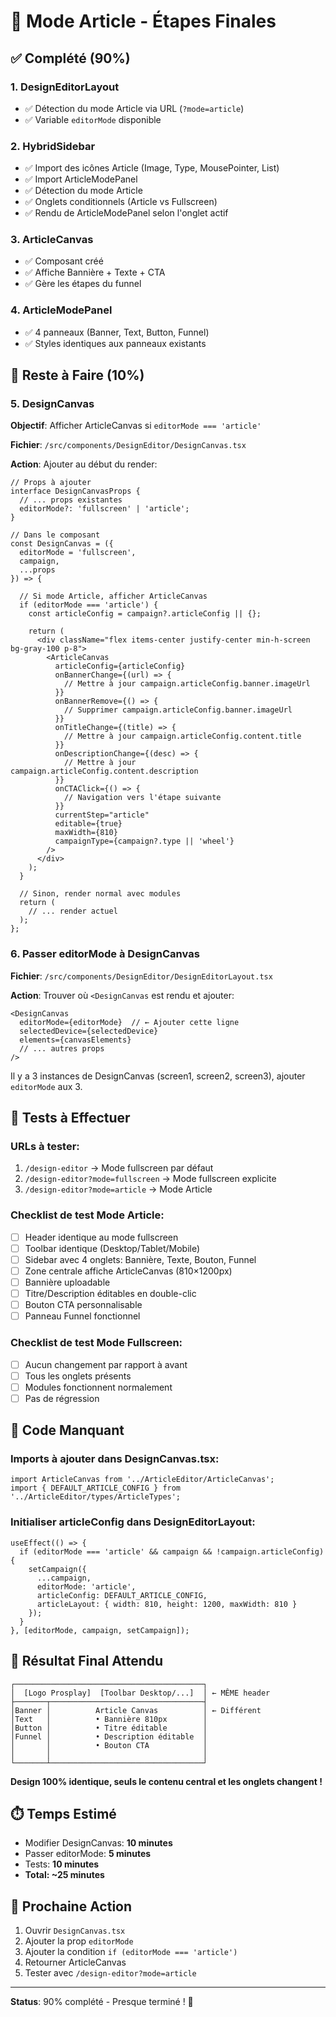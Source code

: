 # 🎯 Mode Article - Étapes Finales

## ✅ Complété (90%)

### 1. DesignEditorLayout
- ✅ Détection du mode Article via URL (`?mode=article`)
- ✅ Variable `editorMode` disponible

### 2. HybridSidebar  
- ✅ Import des icônes Article (Image, Type, MousePointer, List)
- ✅ Import ArticleModePanel
- ✅ Détection du mode Article
- ✅ Onglets conditionnels (Article vs Fullscreen)
- ✅ Rendu de ArticleModePanel selon l'onglet actif

### 3. ArticleCanvas
- ✅ Composant créé
- ✅ Affiche Bannière + Texte + CTA
- ✅ Gère les étapes du funnel

### 4. ArticleModePanel
- ✅ 4 panneaux (Banner, Text, Button, Funnel)
- ✅ Styles identiques aux panneaux existants

## 🚧 Reste à Faire (10%)

### 5. DesignCanvas
**Objectif**: Afficher ArticleCanvas si `editorMode === 'article'`

**Fichier**: `/src/components/DesignEditor/DesignCanvas.tsx`

**Action**: Ajouter au début du render:

```tsx
// Props à ajouter
interface DesignCanvasProps {
  // ... props existantes
  editorMode?: 'fullscreen' | 'article';
}

// Dans le composant
const DesignCanvas = ({ 
  editorMode = 'fullscreen',
  campaign,
  ...props 
}) => {
  
  // Si mode Article, afficher ArticleCanvas
  if (editorMode === 'article') {
    const articleConfig = campaign?.articleConfig || {};
    
    return (
      <div className="flex items-center justify-center min-h-screen bg-gray-100 p-8">
        <ArticleCanvas
          articleConfig={articleConfig}
          onBannerChange={(url) => {
            // Mettre à jour campaign.articleConfig.banner.imageUrl
          }}
          onBannerRemove={() => {
            // Supprimer campaign.articleConfig.banner.imageUrl
          }}
          onTitleChange={(title) => {
            // Mettre à jour campaign.articleConfig.content.title
          }}
          onDescriptionChange={(desc) => {
            // Mettre à jour campaign.articleConfig.content.description
          }}
          onCTAClick={() => {
            // Navigation vers l'étape suivante
          }}
          currentStep="article"
          editable={true}
          maxWidth={810}
          campaignType={campaign?.type || 'wheel'}
        />
      </div>
    );
  }
  
  // Sinon, render normal avec modules
  return (
    // ... render actuel
  );
};
```

### 6. Passer editorMode à DesignCanvas

**Fichier**: `/src/components/DesignEditor/DesignEditorLayout.tsx`

**Action**: Trouver où `<DesignCanvas` est rendu et ajouter:

```tsx
<DesignCanvas
  editorMode={editorMode}  // ← Ajouter cette ligne
  selectedDevice={selectedDevice}
  elements={canvasElements}
  // ... autres props
/>
```

Il y a 3 instances de DesignCanvas (screen1, screen2, screen3), ajouter `editorMode` aux 3.

## 🧪 Tests à Effectuer

### URLs à tester:
1. `/design-editor` → Mode fullscreen par défaut
2. `/design-editor?mode=fullscreen` → Mode fullscreen explicite
3. `/design-editor?mode=article` → Mode Article

### Checklist de test Mode Article:
- [ ] Header identique au mode fullscreen
- [ ] Toolbar identique (Desktop/Tablet/Mobile)
- [ ] Sidebar avec 4 onglets: Bannière, Texte, Bouton, Funnel
- [ ] Zone centrale affiche ArticleCanvas (810×1200px)
- [ ] Bannière uploadable
- [ ] Titre/Description éditables en double-clic
- [ ] Bouton CTA personnalisable
- [ ] Panneau Funnel fonctionnel

### Checklist de test Mode Fullscreen:
- [ ] Aucun changement par rapport à avant
- [ ] Tous les onglets présents
- [ ] Modules fonctionnent normalement
- [ ] Pas de régression

## 📝 Code Manquant

### Imports à ajouter dans DesignCanvas.tsx:
```tsx
import ArticleCanvas from '../ArticleEditor/ArticleCanvas';
import { DEFAULT_ARTICLE_CONFIG } from '../ArticleEditor/types/ArticleTypes';
```

### Initialiser articleConfig dans DesignEditorLayout:
```tsx
useEffect(() => {
  if (editorMode === 'article' && campaign && !campaign.articleConfig) {
    setCampaign({
      ...campaign,
      editorMode: 'article',
      articleConfig: DEFAULT_ARTICLE_CONFIG,
      articleLayout: { width: 810, height: 1200, maxWidth: 810 }
    });
  }
}, [editorMode, campaign, setCampaign]);
```

## 🎉 Résultat Final Attendu

```
┌──────────────────────────────────────────┐
│  [Logo Prosplay]  [Toolbar Desktop/...]  │ ← MÊME header
├───────┬──────────────────────────────────┤
│Banner │          Article Canvas          │ ← Différent
│Text   │          • Bannière 810px        │
│Button │          • Titre éditable        │
│Funnel │          • Description éditable  │
│       │          • Bouton CTA            │
│       │                                  │
└───────┴──────────────────────────────────┘
```

**Design 100% identique, seuls le contenu central et les onglets changent !**

## ⏱️ Temps Estimé

- Modifier DesignCanvas: **10 minutes**
- Passer editorMode: **5 minutes**
- Tests: **10 minutes**
- **Total: ~25 minutes**

## 🚀 Prochaine Action

1. Ouvrir `DesignCanvas.tsx`
2. Ajouter la prop `editorMode`
3. Ajouter la condition `if (editorMode === 'article')`
4. Retourner ArticleCanvas
5. Tester avec `/design-editor?mode=article`

---

**Status**: 90% complété - Presque terminé ! 🎯

